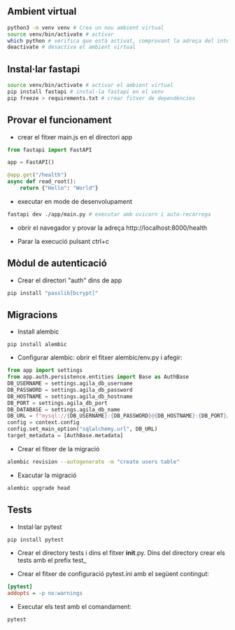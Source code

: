 ## Ambient virtual

```bash
python3 -m venv venv # Crea un nou ambient virtual
source venv/bin/activate # activar
which python # verifica que està activat, comprovant la adreça del intèrpret
deactivate # desactiva el ambient virtual
```

## Instal·lar fastapi

```bash
source venv/bin/activate # activar el ambient virtual
pip install fastapi # instal·la fastapi en el venv
pip freeze > requirements.txt # crear fitxer de dependències
```

## Provar el funcionament

- crear el fitxer main.js en el directori app
```python
from fastapi import FastAPI

app = FastAPI()

@app.get("/health")
async def read_root():
    return {"Hello": "World"}
```

- executar en mode de desenvolupament
```bash
fastapi dev ./app/main.py # executar amb uvicorn i auto-recàrrega
```

- obrir el navegador y provar la adreça http://localhost:8000/health

- Parar la execució pulsant ctrl+c

## Mòdul de autenticació

- Crear el directori "auth" dins de app

```bash
pip install "passlib[bcrypt]"
```


## Migracions

- Install alembic

```
pip install alembic
```

- Configurar alembic: obrir el fitxer alembic/env.py i afegir:

```py
from app import settings
from app.auth.persistence.entities import Base as AuthBase
DB_USERNAME = settings.agila_db_username
DB_PASSWORD = settings.agila_db_password
DB_HOSTNAME = settings.agila_db_hostname
DB_PORT = settings.agila_db_port
DB_DATABASE = settings.agila_db_name
DB_URL = f"mysql://{DB_USERNAME}:{DB_PASSWORD}@{DB_HOSTNAME}:{DB_PORT}/{DB_DATABASE}"
config = context.config
config.set_main_option("sqlalchemy.url", DB_URL)
target_metadata = [AuthBase.metadata]
```

- Crear el fitxer de la migració

```bash
alembic revision --autogenerate -m "create users table"
```

- Exacutar la migració

```bash
alembic upgrade head
```

## Tests

- Instal·lar pytest

```bash
pip install pytest
```

- Crear el directory tests i dins el fitxer __init__.py. Dins del directory crear els tests amb el prefix test_

- Crear el fitxer de configuració pytest.ini amb el següent contingut:

```ini
[pytest]
addopts = -p no:warnings
```

- Executar els test amb el comandament:

```bash
pytest
```

